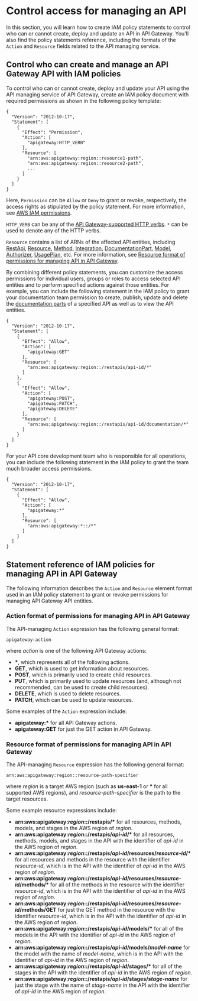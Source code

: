 # Control access for managing an API<a name="api-gateway-control-access-using-iam-policies-to-create-and-manage-api"></a>

 In this section, you will learn how to create IAM policy statements to control who can or cannot create, deploy and update an API in API Gateway\. You'll also find the policy statements reference, including the formats of the `Action` and `Resource` fields related to the API managing service\. 

## Control who can create and manage an API Gateway API with IAM policies<a name="api-gateway-control-access-using-iam-policies"></a>

 To control who can or cannot create, deploy and update your API using the API managing service of API Gateway, create an IAM policy document with required permissions as shown in the following policy template: 

```
{
  "Version": "2012-10-17",
  "Statement": [
    {
      "Effect": "Permission",
      "Action": [
        "apigateway:HTTP_VERB"
      ],
      "Resource": [
        "arn:aws:apigateway:region::resource1-path",
        "arn:aws:apigateway:region::resource2-path",
        ...
      ]
    }
  ]
}
```

 Here, `Permission` can be `Allow` or `Deny` to grant or revoke, respectively, the access rights as stipulated by the policy statement\. For more information, see [AWS IAM permissions](https://docs.aws.amazon.com/IAM/latest/UserGuide/access_permissions.html)\.

`HTTP_VERB` can be any of the [ API Gateway\-supported HTTP verbs](#api-gateway-iam-policy-action-format-for-managing-api)\. `*` can be used to denote any of the HTTP verbs\. 

 `Resource` contains a list of ARNs of the affected API entities, including [RestApi](https://docs.aws.amazon.com/apigateway/api-reference/resource/rest-api/), [Resource](https://docs.aws.amazon.com/apigateway/api-reference/resource/resource/), [Method](https://docs.aws.amazon.com/apigateway/api-reference/resource/method/), [Integration](https://docs.aws.amazon.com/apigateway/api-reference/resource/integration/), [DocumentationPart](https://docs.aws.amazon.com/apigateway/api-reference/resource/documentation-part/), [Model](https://docs.aws.amazon.com/apigateway/api-reference/resource/model/), [Authorizer](https://docs.aws.amazon.com/apigateway/api-reference/resource/authorizer/), [UsagePlan](https://docs.aws.amazon.com/apigateway/api-reference/resource/rest-api/), etc\. For more information, see [Resource format of permissions for managing API in API Gateway](#api-gateway-iam-policy-resource-format-for-managing-api)\. 

By combining different policy statements, you can customize the access permissions for individual users, groups or roles to access selected API entities and to perform specified actions against those entities\. For example, you can include the following statement in the IAM policy to grant your documentation team permission to create, publish, update and delete the [documentation parts](https://docs.aws.amazon.com/apigateway/api-reference/resource/documentation-part/) of a specified API as well as to view the API entities\. 

```
{
  "Version": "2012-10-17",
  "Statement": [
    {
      "Effect": "Allow",
      "Action": [
        "apigateway:GET"
      ],
      "Resource": [
        "arn:aws:apigateway:region::/restapis/api-id/*"
      ] 
    },
    {
      "Effect": "Allow",
      "Action": [
        "apigateway:POST",
        "apigateway:PATCH",
        "apigateway:DELETE"
      ],
      "Resource": [
        "arn:aws:apigateway:region::/restapis/api-id/documentation/*"
      ]
    }   
  ]
}
```

 For your API core development team who is responsible for all operations, you can include the following statement in the IAM policy to grant the team much broader access permissions\.

```
{
  "Version": "2012-10-17",
  "Statement": [
    {
      "Effect": "Allow",
      "Action": [
        "apigateway:*"
      ],
      "Resource": [
        "arn:aws:apigateway:*::/*"
      ]
    }
  ]
}
```

## Statement reference of IAM policies for managing API in API Gateway<a name="api-gateway-iam-policy-statement-reference-for-managing-api"></a>

 The following information describes the `Action` and `Resource` element format used in an IAM policy statement to grant or revoke permissions for managing API Gateway API entities\. 

### Action format of permissions for managing API in API Gateway<a name="api-gateway-iam-policy-action-format-for-managing-api"></a>

The API\-managing `Action` expression has the following general format:

```
apigateway:action
```

where *action* is one of the following API Gateway actions:
+ **\***, which represents all of the following actions\.
+ **GET**, which is used to get information about resources\.
+ **POST**, which is primarily used to create child resources\.
+ **PUT**, which is primarily used to update resources \(and, although not recommended, can be used to create child resources\)\.
+ **DELETE**, which is used to delete resources\.
+ **PATCH**, which can be used to update resources\.

Some examples of the `Action` expression include:
+ **apigateway:\*** for all API Gateway actions\.
+ **apigateway:GET** for just the GET action in API Gateway\.

### Resource format of permissions for managing API in API Gateway<a name="api-gateway-iam-policy-resource-format-for-managing-api"></a>

The API\-managing `Resource` expression has the following general format:

```
arn:aws:apigateway:region::resource-path-specifier
```

where *region* is a target AWS region \(such as **us\-east\-1** or **\*** for all supported AWS regions\), and *resource\-path\-specifier* is the path to the target resources\.

Some example resource expressions include:
+ **arn:aws:apigateway:*region*::/restapis/\*** for all resources, methods, models, and stages in the AWS region of *region*\.
+ **arn:aws:apigateway:*region*::/restapis/*api\-id*/\*** for all resources, methods, models, and stages in the API with the identifier of *api\-id* in the AWS region of *region*\.
+ **arn:aws:apigateway:*region*::/restapis/*api\-id*/resources/*resource\-id*/\*** for all resources and methods in the resource with the identifier *resource\-id*, which is in the API with the identifier of *api\-id* in the AWS region of *region*\.
+ **arn:aws:apigateway:*region*::/restapis/*api\-id*/resources/*resource\-id*/methods/\*** for all of the methods in the resource with the identifier *resource\-id*, which is in the API with the identifier of *api\-id* in the AWS region of *region*\.
+ **arn:aws:apigateway:*region*::/restapis/*api\-id*/resources/*resource\-id*/methods/GET** for just the GET method in the resource with the identifier *resource\-id*, which is in the API with the identifier of *api\-id* in the AWS region of *region*\.
+ **arn:aws:apigateway:*region*::/restapis/*api\-id*/models/\*** for all of the models in the API with the identifier of *api\-id* in the AWS region of *region*\.
+ **arn:aws:apigateway:*region*::/restapis/*api\-id*/models/*model\-name*** for the model with the name of *model\-name*, which is in the API with the identifier of *api\-id* in the AWS region of *region*\.
+ **arn:aws:apigateway:*region*::/restapis/*api\-id*/stages/\*** for all of the stages in the API with the identifier of *api\-id* in the AWS region of *region*\.
+ **arn:aws:apigateway:*region*::/restapis/*api\-id*/stages/*stage\-name*** for just the stage with the name of *stage\-name* in the API with the identifier of *api\-id* in the AWS region of *region*\.
